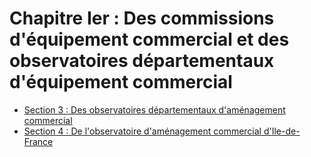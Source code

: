 # Chapitre Ier   :  Des commissions d'équipement commercial et des observatoires départementaux d'équipement commercial

- [Section 3  :   Des observatoires départementaux d'aménagement commercial](section-3)
- [Section 4 : De l'observatoire d'aménagement commercial d'Ile-de-France](section-4)
